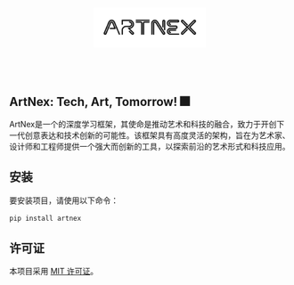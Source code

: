 <p align="center">
  <img src="ArtNex.png" alt="ArtNex" style="display:block; margin:auto; transform: scale(0.4);" />
</p>

## ArtNex: Tech, Art, Tomorrow! 🎆

ArtNex是一个的深度学习框架，其使命是推动艺术和科技的融合，致力于开创下一代创意表达和技术创新的可能性。该框架具有高度灵活的架构，旨在为艺术家、设计师和工程师提供一个强大而创新的工具，以探索前沿的艺术形式和科技应用。

## 安装

要安装项目，请使用以下命令：

```python
pip install artnex
```

## 许可证

本项目采用 [MIT 许可证](./LICENSE)。
